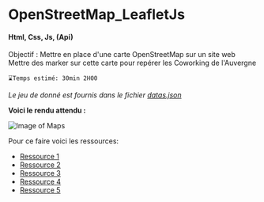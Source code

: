 # OpenStreetMap_LeafletJs
#### Html, Css, Js, (Api)

Objectif : Mettre en place d'une carte OpenStreetMap sur un site web
Mettre des marker sur cette carte pour repérer les Coworking de l'Auvergne

```⌛Temps estimé: 30min 2H00```

*Le jeu de donné est fournis dans le fichier [datas.json](https://github.com/mastergoster/OpenStreetMap_leafletjs/blob/master/datas.json)*

**Voici le rendu attendu :**

![Image of Maps](https://github.com/mastergoster/OpenStreetMap_leafletjs/blob/master/images/demo.png)


Pour ce faire voici les ressources:
- [Ressource 1](https://leafletjs.com/)
- [Ressource 2](https://developer.mozilla.org/fr/docs/Web/JavaScript)
- [Ressource 3](http://opendata.auvergnerhonealpes.eu/data/5811ae6ae76ee/7-telecentres-et-espaces-de-coworking-en-auvergne.htm?tab=informations)
- [Ressource 4](https://developer.mozilla.org/fr/docs/Web/JavaScript/Reference/Objets_globaux/JSON/parse)
- [Ressource 5](https://nouvelle-techno.fr/actualites/2018/05/11/pas-a-pas-inserer-une-carte-openstreetmap-sur-votre-site)
 
